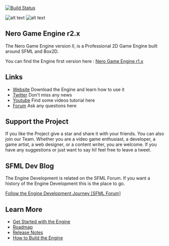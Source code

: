 [![Build Status](https://travis-ci.org/NeroGames/Nero-Game-Engine.svg?branch=master)](https://travis-ci.org/NeroGames/Nero-Game-Engine)

![alt text](https://www.nero-game.com/resource/artwork/github/github_readme_header_02.png)
![alt text](https://www.nero-game.com/resource/artwork/github/github_readme_engine_v2.png)

## Nero Game Engine r2.x

The Nero Game Engine version II, is a Professional 2D Game Engine built around SFML and Box2D.

You can find the Engine first version here : [Nero Game Engine r1.x](https://github.com/NeroGames/Nero-Game-Engine/tree/engine/v1)

## Links
- [Website](https://www.nero-game.com/) 	Download the Engine and learn how to use it
- [Twitter](https://twitter.com/nerogameengine) Don't miss any news
- [Youtube](https://www.youtube.com/channel/UCIR0nDUMGzJ3Pkpa3gDCUeQ?view_as=subscriber) Find some videos tutorial here
- [Forum](https://www.nero-game.com/forum/) Ask any questions here


## Support the Project

If you like the Project give a star and share it with your friends.  You can also join our Team. Whether you are a video game enthusiast, a developer, a game artist, a web designer, or a content writer, you are welcome. If you have any suggestions or just want to say hi! feel free to leave a tweet.


## SFML Dev Blog

The Engine Development is related on the SFML Forum. If you want a history of the Engine Development this is the place to go.

[Follow the Engine Development Journey \[SFML Forum\]](https://en.sfml-dev.org/forums/index.php?topic=21019.0)

## Learn More
- [Get Started with the Engine](./GetStarted.md) 
- [Roadmap](./Roadmap.md) 
- [Release Notes](./Release.md) 
- [How to Build the Engine](./BuildEngine.md) 
